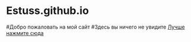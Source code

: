 # Estuss.github.io
#Добро пожаловать на мой сайт 
#Здесь вы ничего не увидите
[Лучше нажмите сюда](http://brofist.io/)
